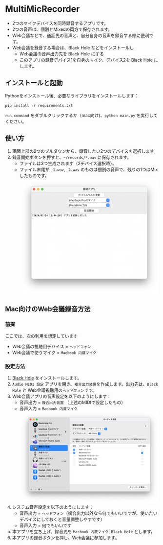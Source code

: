 # MultiMicRecorder
- 2つのマイクデバイスを同時録音するアプリです。
- 2つの音声は、個別とMixedの両方で保存されます。
- Web会議などで、通話先の音声と、自分自身の音声を録音する際に便利です。
- Web会議を録音する場合は、Black Hole などをインストールし
  - Web会議の音声出力先を Black Hole にする
  - このアプリの録音デバイス1を自身のマイク、デバイス2を Black Hole にします。

## インストールと起動
Pythonをインストール後、必要なライブラリをインストールします：
```
pip install -r requirements.txt
```

`run.command` をダブルクリックするか（mac向け)、`python main.py` を実行してください。

## 使い方

1. 画面上部の2つのプルダウンから、録音したい2つのデバイスを選択します。
1. 録音開始ボタンを押すと、`~/records/*.wav` に保存されます。
    - ファイルは3つ生成されます（2デバイス選択時）。
    - ファイル末尾が `_1.wav`, `_2.wav` のものは個別の音声で、残りの1つはMixしたものです。
![App Image](/assets/app_img.png)

## Mac向けのWeb会議録音方法

### 前提
ここでは、次の利用を想定しています
- Web会議の視聴用デバイス = `ヘッドフォン`
- Web会議で使うマイク = `Macbook 内蔵マイク`

### 設定方法
1. [Black Hole](https://existential.audio/blackhole/) をインストールします。
2. `Audio MIDI 設定` アプリを開き、`複合出力装置`を作成します。出力先は、`Black Hole` と Web会議視聴用の`ヘッドフォン`です。
3. Web会議アプリの音声設定を以下のようにします：
    - 音声出力 = `複合出力装置` （上述のMIDIで設定したもの）
    - 音声入力 = `Macbook 内蔵マイク`
    ![MIDI Setting](/assets/midi_setting.png)
4. システム音声設定を以下のようにします：
    - 音声出力 = `ヘッドフォン`（複合出力以外なら何でもいいですが、使いたいデバイスにしておくと音量調整しやすです）
    - 音声入力 = 何でもいいです
5. 本アプリを立ち上げ、録音先を `Macbook 内蔵マイク`, `Black Hole` とします。
6. 本アプリの録音ボタンを押し、Web会議に参加します。